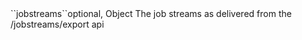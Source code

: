 <tr><td>``jobstreams``</td><td>optional, Object</td>
	
<td>The job streams as delivered from the /jobstreams/export api</td><td>
 
</td><td></td></tr>

 
 
 